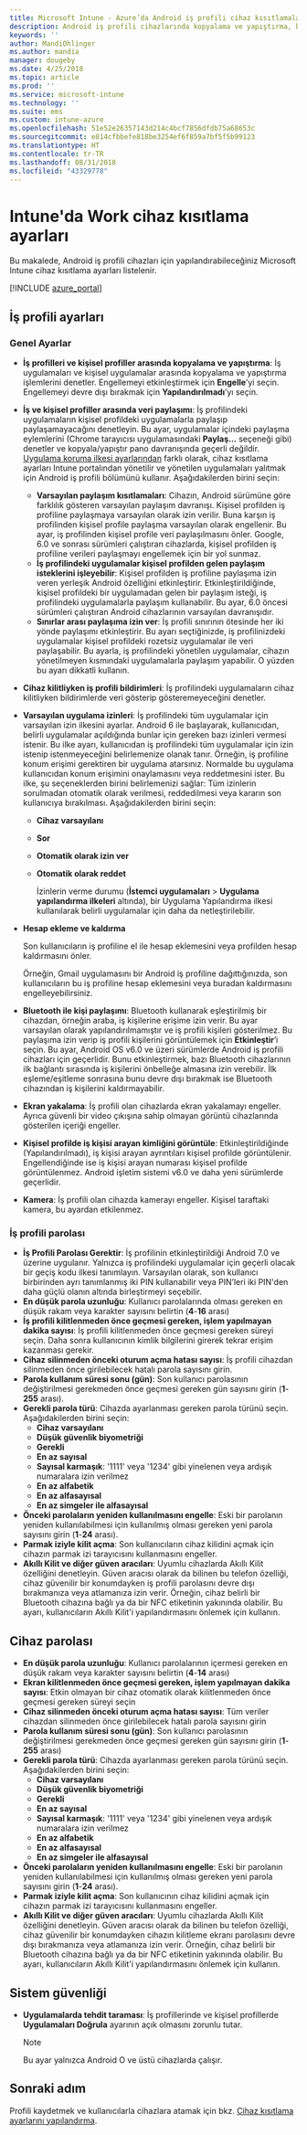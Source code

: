 ```yaml
---
title: Microsoft Intune - Azure’da Android iş profili cihaz kısıtlamaları | Microsoft Docs
description: Android iş profili cihazlarında kopyalama ve yapıştırma, bildirimleri gösterme, uygulama izinleri, veri paylaşımı, parola uzunluğu, oturum açma hataları, kilidi açmak için parmak izi kullanma, parolaları yeniden kullanma ve iş kişileriyle Bluetooth paylaşımını etkinleştirme gibi bazı ayarları kısıtlayabilirsiniz.
keywords: ''
author: MandiOhlinger
ms.author: mandia
manager: dougeby
ms.date: 4/25/2018
ms.topic: article
ms.prod: ''
ms.service: microsoft-intune
ms.technology: ''
ms.suite: ems
ms.custom: intune-azure
ms.openlocfilehash: 51e52e26357143d214c4bcf7856dfdb75a68653c
ms.sourcegitcommit: e814cfbbefe818be3254ef6f859a7bf5f5b99123
ms.translationtype: HT
ms.contentlocale: tr-TR
ms.lasthandoff: 08/31/2018
ms.locfileid: "43329778"
---
```

# <a name="work-device-restriction-settings-in-intune"></a>Intune'da Work cihaz kısıtlama ayarları

Bu makalede, Android iş profili cihazları için yapılandırabileceğiniz Microsoft Intune cihaz kısıtlama ayarları listelenir.

[!INCLUDE [azure_portal](./includes/azure_portal.md)]

## <a name="work-profile-settings"></a>İş profili ayarları

### <a name="general-settings"></a>Genel Ayarlar

- **İş profilleri ve kişisel profiller arasında kopyalama ve yapıştırma**: İş uygulamaları ve kişisel uygulamalar arasında kopyalama ve yapıştırma işlemlerini denetler. Engellemeyi etkinleştirmek için **Engelle**’yi seçin. Engellemeyi devre dışı bırakmak için **Yapılandırılmadı**’yı seçin.
- **İş ve kişisel profiller arasında veri paylaşımı**: İş profilindeki uygulamaların kişisel profildeki uygulamalarla paylaşıp paylaşamayacağını denetleyin. Bu ayar, uygulamalar içindeki paylaşma eylemlerini (Chrome tarayıcısı uygulamasındaki **Paylaş...** seçeneği gibi) denetler ve kopyala/yapıştır pano davranışında geçerli değildir. [Uygulama koruma ilkesi ayarlarından](https://docs.microsoft.com/intune-classic/deploy-use/protect-app-data-using-mobile-app-management-policies-with-microsoft-intune) farklı olarak, cihaz kısıtlama ayarları Intune portalından yönetilir ve yönetilen uygulamaları yalıtmak için Android iş profili bölümünü kullanır. Aşağıdakilerden birini seçin:
  - **Varsayılan paylaşım kısıtlamaları**: Cihazın, Android sürümüne göre farklılık gösteren varsayılan paylaşım davranışı. Kişisel profilden iş profiline paylaşmaya varsayılan olarak izin verilir. Buna karşın iş profilinden kişisel profile paylaşma varsayılan olarak engellenir. Bu ayar, iş profilinden kişisel profile veri paylaşılmasını önler. Google, 6.0 ve sonrası sürümleri çalıştıran cihazlarda, kişisel profilden iş profiline verileri paylaşmayı engellemek için bir yol sunmaz.
  - **İş profilindeki uygulamalar kişisel profilden gelen paylaşım isteklerini işleyebilir**: Kişisel profilden iş profiline paylaşıma izin veren yerleşik Android özelliğini etkinleştirir. Etkinleştirildiğinde, kişisel profildeki bir uygulamadan gelen bir paylaşım isteği, iş profilindeki uygulamalarla paylaşım kullanabilir. Bu ayar, 6.0 öncesi sürümleri çalıştıran Android cihazlarının varsayılan davranışıdır.
  - **Sınırlar arası paylaşıma izin ver**: İş profili sınırının ötesinde her iki yönde paylaşımı etkinleştirir. Bu ayarı seçtiğinizde, iş profilinizdeki uygulamalar kişisel profildeki rozetsiz uygulamalar ile veri paylaşabilir. Bu ayarla, iş profilindeki yönetilen uygulamalar, cihazın yönetilmeyen kısmındaki uygulamalarla paylaşım yapabilir. O yüzden bu ayarı dikkatli kullanın.

- **Cihaz kilitliyken iş profili bildirimleri**: İş profilindeki uygulamaların cihaz kilitliyken bildirimlerde veri gösterip gösteremeyeceğini denetler.
- **Varsayılan uygulama izinleri**: İş profilindeki tüm uygulamalar için varsayılan izin ilkesini ayarlar. Android 6 ile başlayarak, kullanıcıdan, belirli uygulamalar açıldığında bunlar için gereken bazı izinleri vermesi istenir. Bu ilke ayarı, kullanıcıdan iş profilindeki tüm uygulamalar için izin istenip istenmeyeceğini belirlemenize olanak tanır. Örneğin, iş profiline konum erişimi gerektiren bir uygulama atarsınız. Normalde bu uygulama kullanıcıdan konum erişimini onaylamasını veya reddetmesini ister. Bu ilke, şu seçeneklerden birini belirlemenizi sağlar: Tüm izinlerin sorulmadan otomatik olarak verilmesi, reddedilmesi veya kararın son kullanıcıya bırakılması. Aşağıdakilerden birini seçin:
  - **Cihaz varsayılanı**
  - **Sor**
  - **Otomatik olarak izin ver**
  - **Otomatik olarak reddet**

    İzinlerin verme durumu (**İstemci uygulamaları** > **Uygulama yapılandırma ilkeleri** altında), bir Uygulama Yapılandırma ilkesi kullanılarak belirli uygulamalar için daha da netleştirilebilir.

- **Hesap ekleme ve kaldırma**

   Son kullanıcıların iş profiline el ile hesap eklemesini veya profilden hesap kaldırmasını önler.

   Örneğin, Gmail uygulamasını bir Android iş profiline dağıttığınızda, son kullanıcıların bu iş profiline hesap eklemesini veya buradan kaldırmasını engelleyebilirsiniz.

- **Bluetooth ile kişi paylaşımı**: Bluetooth kullanarak eşleştirilmiş bir cihazdan, örneğin araba, iş kişilerine erişime izin verir. Bu ayar varsayılan olarak yapılandırılmamıştır ve iş profili kişileri gösterilmez. Bu paylaşıma izin verip iş profili kişilerini görüntülemek için **Etkinleştir**’i seçin. Bu ayar, Android OS v6.0 ve üzeri sürümlerde Android iş profili cihazları için geçerlidir. Bunu etkinleştirmek, bazı Bluetooth cihazlarının ilk bağlantı sırasında iş kişilerini önbelleğe almasına izin verebilir. İlk eşleme/eşitleme sonrasına bunu devre dışı bırakmak ise Bluetooth cihazından iş kişilerini kaldırmayabilir.

- **Ekran yakalama**: İş profili olan cihazlarda ekran yakalamayı engeller. Ayrıca güvenli bir video çıkışına sahip olmayan görüntü cihazlarında gösterilen içeriği engeller.

- **Kişisel profilde iş kişisi arayan kimliğini görüntüle**: Etkinleştirildiğinde (Yapılandırılmadı), iş kişisi arayan ayrıntıları kişisel profilde görüntülenir. Engellendiğinde ise iş kişisi arayan numarası kişisel profilde görüntülenmez. Android işletim sistemi v6.0 ve daha yeni sürümlerde geçerlidir.

- **Kamera**: İş profili olan cihazda kamerayı engeller. Kişisel taraftaki kamera, bu ayardan etkilenmez.

### <a name="work-profile-password"></a>İş profili parolası

- **İş Profili Parolası Gerektir**: İş profilinin etkinleştirildiği Android 7.0 ve üzerine uygulanır. Yalnızca iş profilindeki uygulamalar için geçerli olacak bir geçiş kodu ilkesi tanımlayın. Varsayılan olarak, son kullanıcı birbirinden ayrı tanımlanmış iki PIN kullanabilir veya PIN’leri iki PIN'den daha güçlü olanın altında birleştirmeyi seçebilir.
- **En düşük parola uzunluğu**: Kullanıcı parolalarında olması gereken en düşük rakam veya karakter sayısını belirtin (**4**-**16** arası)
- **İş profili kilitlenmeden önce geçmesi gereken, işlem yapılmayan dakika sayısı**: İş profili kilitlenmeden önce geçmesi gereken süreyi seçin. Daha sonra kullanıcının kimlik bilgilerini girerek tekrar erişim kazanması gerekir.
- **Cihaz silinmeden önceki oturum açma hatası sayısı**: İş profili cihazdan silinmeden önce girilebilecek hatalı parola sayısını girin.
- **Parola kullanım süresi sonu (gün)**: Son kullanıcı parolasının değiştirilmesi gerekmeden önce geçmesi gereken gün sayısını girin (**1**-**255** arası).
- **Gerekli parola türü**: Cihazda ayarlanması gereken parola türünü seçin. Aşağıdakilerden birini seçin:
  - **Cihaz varsayılanı**
  - **Düşük güvenlik biyometriği**
  - **Gerekli**
  - **En az sayısal**
  - **Sayısal karmaşık**: '1111' veya '1234' gibi yinelenen veya ardışık numaralara izin verilmez
  - **En az alfabetik**
  - **En az alfasayısal**
  - **En az simgeler ile alfasayısal**
- **Önceki parolaların yeniden kullanılmasını engelle**: Eski bir parolanın yeniden kullanılabilmesi için kullanılmış olması gereken yeni parola sayısını girin (**1**-**24** arası).
- **Parmak iziyle kilit açma**: Son kullanıcıların cihaz kilidini açmak için cihazın parmak izi tarayıcısını kullanmasını engeller.
- **Akıllı Kilit ve diğer güven aracıları**: Uyumlu cihazlarda Akıllı Kilit özelliğini denetleyin. Güven aracısı olarak da bilinen bu telefon özelliği, cihaz güvenilir bir konumdayken iş profili parolasını devre dışı bırakmanıza veya atlamanıza izin verir. Örneğin, cihaz belirli bir Bluetooth cihazına bağlı ya da bir NFC etiketinin yakınında olabilir. Bu ayarı, kullanıcıların Akıllı Kilit'i yapılandırmasını önlemek için kullanın.

## <a name="device-password"></a>Cihaz parolası

- **En düşük parola uzunluğu**: Kullanıcı parolalarının içermesi gereken en düşük rakam veya karakter sayısını belirtin (**4**-**14** arası)
- **Ekran kilitlenmeden önce geçmesi gereken, işlem yapılmayan dakika sayısı**: Etkin olmayan bir cihaz otomatik olarak kilitlenmeden önce geçmesi gereken süreyi seçin
- **Cihaz silinmeden önceki oturum açma hatası sayısı**: Tüm veriler cihazdan silinmeden önce girilebilecek hatalı parola sayısını girin
- **Parola kullanım süresi sonu (gün)**: Son kullanıcı parolasının değiştirilmesi gerekmeden önce geçmesi gereken gün sayısını girin (**1**-**255** arası)
- **Gerekli parola türü**: Cihazda ayarlanması gereken parola türünü seçin. Aşağıdakilerden birini seçin:
  - **Cihaz varsayılanı**
  - **Düşük güvenlik biyometriği**
  - **Gerekli**
  - **En az sayısal**
  - **Sayısal karmaşık**: '1111' veya '1234' gibi yinelenen veya ardışık numaralara izin verilmez
  - **En az alfabetik**
  - **En az alfasayısal**
  - **En az simgeler ile alfasayısal**
- **Önceki parolaların yeniden kullanılmasını engelle**: Eski bir parolanın yeniden kullanılabilmesi için kullanılmış olması gereken yeni parola sayısını girin (**1**-**24** arası).
- **Parmak iziyle kilit açma**: Son kullanıcının cihaz kilidini açmak için cihazın parmak izi tarayıcısını kullanmasını engeller.
- **Akıllı Kilit ve diğer güven aracıları**: Uyumlu cihazlarda Akıllı Kilit özelliğini denetleyin. Güven aracısı olarak da bilinen bu telefon özelliği, cihaz güvenilir bir konumdayken cihazın kilitleme ekranı parolasını devre dışı bırakmanıza veya atlamanıza izin verir. Örneğin, cihaz belirli bir Bluetooth cihazına bağlı ya da bir NFC etiketinin yakınında olabilir. Bu ayarı, kullanıcıların Akıllı Kilit'i yapılandırmasını önlemek için kullanın.

## <a name="system-security"></a>Sistem güvenliği

- **Uygulamalarda tehdit taraması**: İş profillerinde ve kişisel profillerde **Uygulamaları Doğrula** ayarının açık olmasını zorunlu tutar.

   > [!Note]
   > Bu ayar yalnızca Android O ve üstü cihazlarda çalışır.

## <a name="next-step"></a>Sonraki adım

Profili kaydetmek ve kullanıcılarla cihazlara atamak için bkz. [Cihaz kısıtlama ayarlarını yapılandırma](device-restrictions-configure.md).

